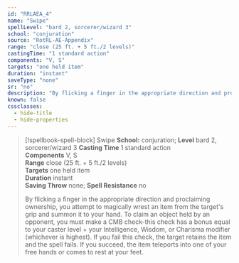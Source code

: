 ```yaml
---
id: "RRLAEA_4"
name: "Swipe"
spellLevel: "bard 2, sorcerer/wizard 3"
school: "conjuration"
source: "RotRL-AE-Appendix"
range: "close (25 ft. + 5 ft./2 levels)"
castingTime: "1 standard action"
components: "V, S"
targets: "one held item"
duration: "instant"
saveType: "none"
sr: "no"
description: "By flicking a finger in the appropriate direction and proclaiming ownership, you attempt to magically wrest an item from the target's grip and summon it to your hand. To claim an object held by an opponent, you must make a CMB check-this check has a bonus equal to your caster level + your Intelligence, Wisdom, or Charisma modifier (whichever is highest). If you fail this check, the target retains the item and the spell fails. If you succeed, the item teleports into one of your free hands or comes to rest at your feet."
known: false
cssclasses:
  - hide-title
  - hide-properties
---
```


> [!spellbook-spell-block] Swipe
> **School:** conjuration; **Level** bard 2, sorcerer/wizard 3
> **Casting Time** 1 standard action  
> **Components** V, S  
> **Range** close (25 ft. + 5 ft./2 levels)  
> **Targets** one held item  
> **Duration** instant  
> **Saving Throw** none; **Spell Resistance** no
> 
> By flicking a finger in the appropriate direction and proclaiming ownership, you attempt to magically wrest an item from the target's grip and summon it to your hand. To claim an object held by an opponent, you must make a CMB check-this check has a bonus equal to your caster level + your Intelligence, Wisdom, or Charisma modifier (whichever is highest). If you fail this check, the target retains the item and the spell fails. If you succeed, the item teleports into one of your free hands or comes to rest at your feet.